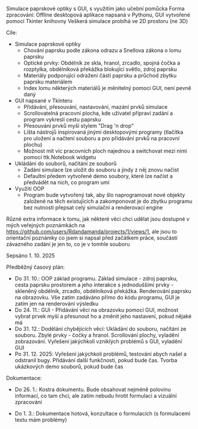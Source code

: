 Simulace paprskové optiky s GUI, s využitím jako učební pomůcka
Forma zpracování: Offline desktopová aplikace napsaná v Pythonu, GUI vytvořené pomocí Tkinter knihovny
Veškerá simulace probíhá ve 2D prostoru (ne 3D)

Cíle:
- Simulace paprskové optiky
  - Chování paprsku podle zákona odrazu a Snellova zákona o lomu paprsku
  - Optické prvky: Obdélník ze skla, hranol, zrcadlo, spojná čočka a rozptylka, obdélníková překážka blokující světlo, zdroj paprsku
  - Materiály podporující odražení části paprsku a průchod zbytku paprsku materiálem
  - Index lomu některých materiálů je měnitelný pomocí GUI, není pevně daný
- GUI napsané v Tkinteru
  - Přidávání, přesouvání, nastavování, mazání prvků simulace
  - Scrollovatelná pracovní plocha, kde uživatel připraví zadání a program vykreslí cestu paprsku
  - Přesouvání prvků myší stylem "Drag 'n drop"
  - Lišta nástrojů inspirovaná jinými desktopovými programy (tlačítka pro uložení a načtení souboru a pro přidávání prvků na pracovní plochu)
  - Možnost mít víc pracovních ploch najednou a switchovat mezi nimi pomocí ttk.Notebook widgetu
- Ukládání do souborů, načítání ze souborů
  - Zadání simulace lze uložit do souboru a jindy z něj znovu načíst
  - Defaultní předem vytvořené demo soubory, které lze načíst a předvádět na nich, co program umí
- Využití OOP
  - Program bude vytvořený tak, aby šlo naprogramovat nové objekty založené na těch existujících a zakomponovat je do zbytku programu bez nutnosti přepsat celý simulační a renderovací engine

Různé extra informace k tomu, jak některé věci chci udělat jsou dostupné v mých veřejných poznámkách na https://github.com/users/Rdandamanda/projects/1/views/1, ale jsou to orientační poznámky co jsem si napsal před začátkem práce, součástí závazného zadání je jen to, co je v tomhle souboru

Sepsáno 1. 10. 2025

Předběžný časový plán:
- Do 31. 10.: OOP základ programu. Základ simulace - zdroj paprsku, cesta paprsku prostorem a jeho interakce s jednoduššími prvky - skleněný obdélník, zrcadlo, obdélníková překážka. Renderování paprsku na obrazovku. Vše zatím zadáváno přímo do kódu programu, GUI je zatím jen na renderování výsledku
- Do 24. 11.: GUI - Přidávání věcí na obrazovku pomocí GUI, možnost vybrat prvek myší a přesunout ho a změnit jeho nastavení, pokud nějaké má
- Do 31. 12.: Dodělání chybějících věcí: Ukládání do souboru, načítání ze souboru. Zbylé prvky - čočky a hranol. Scrollování plochy, vyladění zobrazování. Vyřešení jakýchkoli vzniklých problémů s GUI, vyladění GUI
- Po 31. 12. 2025: Vyřešení jakýchkoli problémů, testování abych našel a odstranil bugy. Přidávání další funkčnosti, pokud bude čas. Tvorba ukázkových demo souborů, pokud bude čas

Dokumentace:
- Do 26. 1.: Kostra dokumentu. Bude obsahovat nejméně polovinu informací, co tam chci, ale zatím nebudu hrotit formulaci a vizuální zpracování

- Do 1. 3.: Dokumentace hotová, konzultace o formulacích (s formulacemi textu mám problémy)
